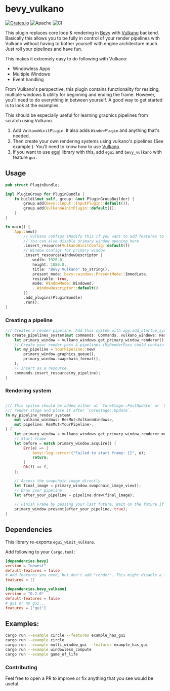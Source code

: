 # bevy_vulkano

[![Crates.io](https://img.shields.io/crates/v/bevy_vulkano.svg)](https://crates.io/crates/bevy_vulkano)
![Apache](https://img.shields.io/badge/license-Apache-blue.svg)
![CI](https://github.com/hakolao/bevy_vulkano/workflows/CI/badge.svg)

This plugin replaces core loop & rendering in [Bevy](https://github.com/bevyengine/bevy) with [Vulkano](https://github.com/vulkano-rs/vulkano) backend.
Basically this allows you to be fully in control of your render pipelines with Vulkano without having to bother yourself with engine
architecture much. Just roll your pipelines and have fun.

This makes it extremely easy to do following with Vulkano:
- Windowless Apps
- Multiple Windows
- Event handling

From Vulkano's perspective, this plugin contains functionality for resizing, multiple windows & utility for beginning and ending the frame.
However, you'll need to do everything in between yourself. A good way to get started is to look at the examples.

This should be especially useful for learning graphics pipelines from scratch using Vulkano.

1. Add `VulkanoWinitPlugin`. It also adds `WindowPlugin` and anything that's needed.
2. Then create your own rendering systems using vulkano's pipelines (See example.). You'll need to know how to use [Vulkano](https://github.com/vulkano-rs/vulkano).
3. If you want to use [egui](https://github.com/emilk/egui) library with this, add `egui` and `bevy_vulkano` with feature `gui`.

## Usage

```rust
pub struct PluginBundle;

impl PluginGroup for PluginBundle {
    fn build(&mut self, group: &mut PluginGroupBuilder) {
        group.add(bevy::input::InputPlugin::default());
        group.add(VulkanoWinitPlugin::default());
    }
}

fn main() {
    App::new()
        // Vulkano configs (Modify this if you want to add features to vulkano (vulkan backend).
        // You can also disable primary window opening here
        .insert_resource(VulkanoWinitConfig::default())
        // Window configs for primary window
        .insert_resource(WindowDescriptor {
            width: 1920.0,
            height: 1080.0,
            title: "Bevy Vulkano".to_string(),
            present_mode: bevy::window::PresentMode::Immediate,
            resizable: true,
            mode: WindowMode::Windowed,
            ..WindowDescriptor::default()
        })
        .add_plugins(PluginBundle)
        .run();
}
```

### Creating a pipeline

```rust
/// Creates a render pipeline. Add this system with app.add_startup_system(create_pipelines).
fn create_pipelines_system(mut commands: Commands, vulkano_windows: Res<VulkanoWindows>) {
    let primary_window = vulkano_windows.get_primary_window_renderer().unwrap();
    // Create your render pass & pipelines (MyRenderPass could contain your pipelines, e.g. draw_circle)
    let my_pipeline = YourPipeline::new(
        primary_window.graphics_queue(),
        primary_window.swapchain_format(),
    );
    // Insert as a resource
    commands.insert_resource(my_pipeline);
}
```

### Rendering system

```rust

/// This system should be added either at `CoreStage::PostUpdate` or `CoreStage::Last`. You could also create your own
/// render stage and place it after `CoreStage::Update`.
fn my_pipeline_render_system(
    mut vulkano_windows: ResMut<VulkanoWindows>,
    mut pipeline: ResMut<YourPipeline>,
) {
    let primary_window = vulkano_windows.get_primary_window_renderer_mut().unwrap();
    // Start frame
    let before = match primary_window.acquire() {
        Err(e) => {
            bevy::log::error!("Failed to start frame: {}", e);
            return;
        }
        Ok(f) => f,
    };

    // Access the swapchain image directly
    let final_image = primary_window.swapchain_image_view();
    // Draw your pipeline
    let after_your_pipeline = pipeline.draw(final_image);
    
    // Finish Frame by passing your last future. Wait on the future if needed.
    primary_window.present(after_your_pipeline, true);
}
```

## Dependencies

This library re-exports `egui_winit_vulkano`.

Add following to your `Cargo.toml`:
```toml
[dependencies.bevy]
version = "newest"
default-features = false
# Add features you need, but don't add "render". This might disable a lot of features you wanted... e.g SpritePlugin
features = []

[dependencies.bevy_vulkano]
version = "0.2.0"
default-features = false
# gui or no gui...
features = ["gui"]
```

## Examples:
```bash
cargo run --example circle --features example_has_gui
cargo run --example circle
cargo run --example multi_window_gui --features example_has_gui
cargo run --example windowless_compute
cargo run --example game_of_life
```

### Contributing

Feel free to open a PR to improve or fix anything that you see would be useful.